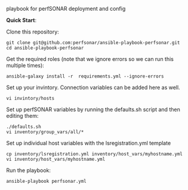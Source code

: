 playbook for perfSONAR deployment and config

**Quick Start**:

Clone this repository:

    git clone git@github.com:perfsonar/ansible-playbook-perfsonar.git
    cd ansible-playbook-perfsonar

Get the required roles (note that we ignore errors so we can run this multiple times):

    ansible-galaxy install -r  requirements.yml --ignore-errors

Set up your invintory.  Connection variables can be added here as well.

    vi invintory/hosts

Set up perfSONAR variables by running the defaults.sh script and then editing them:

    ./defaults.sh
    vi inventory/group_vars/all/*

Set up individual host variables with the lsregistration.yml template

    cp inventory/lsregistration.yml inventory/host_vars/myhostname.yml
    vi inventory/host_vars/myhostname.yml

Run the playbook:

    ansible-playbook perfsonar.yml


